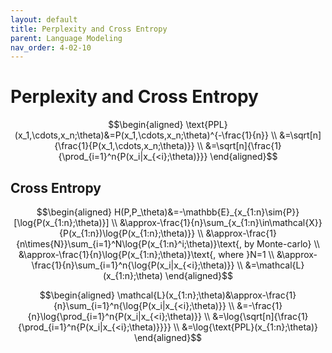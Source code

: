 ```yaml
---
layout: default
title: Perplexity and Cross Entropy
parent: Language Modeling
nav_order: 4-02-10
---
```


# Perplexity and Cross Entropy

$$\begin{aligned}
\text{PPL}(x_1,\cdots,x_n;\theta)&=P(x_1,\cdots,x_n;\theta)^{-\frac{1}{n}} \\
&=\sqrt[n]{\frac{1}{P(x_1,\cdots,x_n;\theta)}} \\
&=\sqrt[n]{\frac{1}{\prod_{i=1}^n{P(x_i|x_{<i};\theta)}}}
\end{aligned}$$

## Cross Entropy

$$\begin{aligned}
H(P,P_\theta)&=-\mathbb{E}_{x_{1:n}\sim{P}}[\log{P(x_{1:n};\theta)}] \\
&\approx-\frac{1}{n}\sum_{x_{1:n}\in\mathcal{X}}{P(x_{1:n})\log{P(x_{1:n};\theta)}} \\
&\approx-\frac{1}{n\times{N}}\sum_{i=1}^N\log{P(x_{1:n}^i;\theta)}\text{, by Monte-carlo} \\
&\approx-\frac{1}{n}\log{P(x_{1:n};\theta)}\text{, where }N=1 \\
&\approx-\frac{1}{n}\sum_{i=1}^n{\log{P(x_i|x_{<i};\theta)}} \\
&=\mathcal{L}(x_{1:n};\theta)
\end{aligned}$$

$$\begin{aligned}
\mathcal{L}(x_{1:n};\theta)&\approx-\frac{1}{n}\sum_{i=1}^n{\log{P(x_i|x_{<i};\theta)}} \\
&=-\frac{1}{n}\log{\prod_{i=1}^n{P(x_i|x_{<i};\theta)}} \\
&=\log{\sqrt[n]{\frac{1}{\prod_{i=1}^n{P(x_i|x_{<i};\theta)}}}} \\
&=\log{\text{PPL}(x_{1:n};\theta)}
\end{aligned}$$
